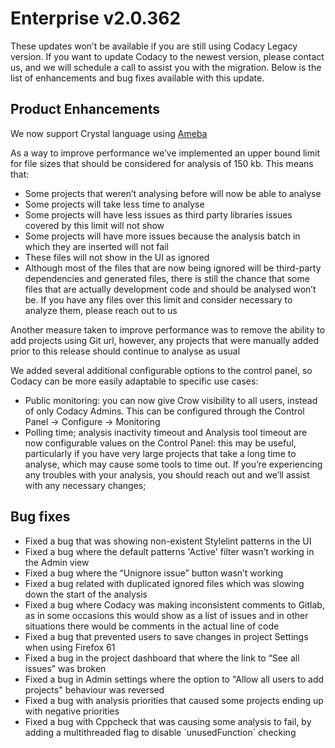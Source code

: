 # Enterprise v2.0.362

These updates won’t be available if you are still using Codacy Legacy
version. If you want to update Codacy to the newest version, please
contact us,
and we will schedule a call to assist you with the migration. Below is
the list of enhancements and bug fixes available with this update.

## Product Enhancements

<span style="font-weight: 400;">We now support Crystal language using
</span>[<span
style="font-weight: 400;">Ameba</span>](https://github.com/codacy/codacy-ameba)

<span style="font-weight: 400;">As a way to improve performance we’ve
implemented an upper bound limit for file sizes that should be
considered for analysis of 150 kb. This means that: </span>

-   <span style="font-weight: 400;">Some projects that weren’t analysing
    before will now be able to analyse</span>
-   <span style="font-weight: 400;">Some projects will take less time to
    analyse</span>
-   <span style="font-weight: 400;">Some projects will have less issues
    as third party libraries issues covered by this limit will not
    show</span>
-   <span style="font-weight: 400;">Some projects will have more issues
    because the analysis batch in which they are inserted will not
    fail</span>
-   <span style="font-weight: 400;">These files will not show in the UI
    as ignored</span>
-   <span style="font-weight: 400;">Although most of the files that are
    now being ignored will be third-party dependencies and generated
    files, there is still the chance that some files that are actually
    development code and should be analysed won’t be. If you have any
    files over this limit and consider necessary to analyze them, please
    reach out to us

<span style="font-weight: 400;">Another measure taken to improve
performance was to remove the ability to add projects using Git url,
however, any projects that were manually added prior to this release
should continue to analyse as usual</span>

<span style="font-weight: 400;">We added several additional configurable
options to the control panel, so Codacy can be more easily adaptable to
specific use cases:</span>

-   <span style="font-weight: 400;">Public monitoring: you can now give
    Crow visibility to all users, instead of only Codacy Admins. This
    can be configured through the Control Panel -> Configure ->
    Monitoring </span>
-   <span style="font-weight: 400;">Polling time; analysis inactivity
    timeout and Analysis tool timeout are now configurable values on the
    Control Panel: this may be useful, particularly if you have very
    large projects that take a long time to analyse, which may cause
    some tools to time out. If you’re experiencing any troubles with
    your analysis, you should reach out and we’ll assist with any necessary
    changes;</span>

## Bug fixes

-   <span style="font-weight: 400;">Fixed a bug that was showing
    non-existent Stylelint patterns in the UI</span>
-   <span style="font-weight: 400;">Fixed a bug where the default
    patterns 'Active' filter wasn’t working in the Admin view</span>
-   <span style="font-weight: 400;">Fixed a bug where the “Unignore
    issue” button wasn’t working</span>
-   <span style="font-weight: 400;">Fixed a bug related with duplicated
    ignored files which was slowing down the start of the
    analysis</span>
-   <span style="font-weight: 400;">Fixed a bug where Codacy was making
    inconsistent comments to Gitlab, as in some occasions this would
    show as a list of issues and in other situations there would be
    comments in the actual line of code</span>
-   <span style="font-weight: 400;">Fixed a bug that prevented users to
    save changes in project Settings when using Firefox 61</span>
-   <span style="font-weight: 400;">Fixed a bug in the project dashboard
    that where the link to “See all issues” was broken</span>
-   <span style="font-weight: 400;">Fixed a bug in Admin settings where
    the option to "Allow all users to add projects" behaviour was
    reversed</span>
-   <span style="font-weight: 400;">Fixed a bug with analysis priorities
    that caused some projects ending up with negative priorities</span>
-   <span style="font-weight: 400;">Fixed a bug with
    Cppcheck</span><span style="font-weight: 400;"> that was causing
    some analysis to fail, by adding a multithreaded flag to disable
    \`unusedFunction\` checking </span>
